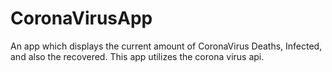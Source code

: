 # CoronaVirusApp
An app which displays the current amount of CoronaVirus Deaths, Infected, and also the recovered. This app utilizes the corona virus api.
